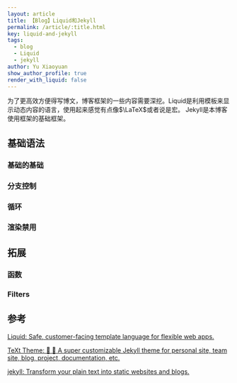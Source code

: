 ```yaml
---
layout: article
title: 【Blog】Liquid和Jekyll
permalink: /article/:title.html
key: liquid-and-jekyll
tags: 
  - blog
  - Liquid
  - jekyll
author: Yu Xiaoyuan
show_author_profile: true
render_with_liquid: false
---
```


<!-- abstract begin -->
为了更高效方便得写博文，博客框架的一些内容需要深挖。Liquid是利用模板来显示动态内容的语言，使用起来感觉有点像$\LaTeX$或者说是宏。
Jekyll是本博客使用框架的基础框架。
<!-- abstract end -->

<!--more-->

<!-- begin include -->

<!-- end include -->

<!-- begin private variable of Liquid -->

<!-- end private variable of Liquid -->

## 基础语法

### 基础的基础

### 分支控制

### 循环

### 渲染禁用

## 拓展

### 函数

### Filters

## 参考

[Liquid: Safe, customer-facing template language for flexible web apps.](https://shopify.github.io/liquid/)

[TeXt Theme: 💎 🐳 A super customizable Jekyll theme for personal site, team site, blog, project, documentation, etc.](https://github.com/kitian616/jekyll-TeXt-theme)

[jekyll: Transform your plain text into static websites and blogs.](https://jekyllrb.com/)
